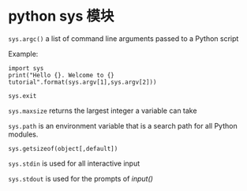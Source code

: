 python sys 模块
=========


`sys.argc()`  a list of command line arguments passed to a Python script

Example:
	
	import sys
	print("Hello {}. Welcome to {} tutorial".format(sys.argv[1],sys.argv[2]))
	
`sys.exit`

`sys.maxsize` returns the largest integer a variable can take

`sys.path` is an environment variable that is a search path for all Python modules.

`sys.getsizeof(object[,default])`

`sys.stdin` is used for all interactive input

`sys.stdout` is used for the prompts of *input()*



